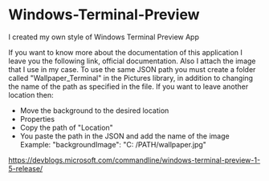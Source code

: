 # Windows-Terminal-Preview
I created my own style of Windows Terminal Preview App

If you want to know more about the documentation of this application I leave you the following link, official documentation. Also I attach the image that I use in my case. To use the same JSON path you must create a folder called "Wallpaper_Terminal" in the Pictures library, in addition to changing the name of the path as specified in the file. If you want to leave another location then:
* Move the background to the desired location
* Properties
* Copy the path of "Location"
* You paste the path in the JSON and add the name of the image
    Example: "backgroundImage": "C: /PATH/wallpaper.jpg"

https://devblogs.microsoft.com/commandline/windows-terminal-preview-1-5-release/
